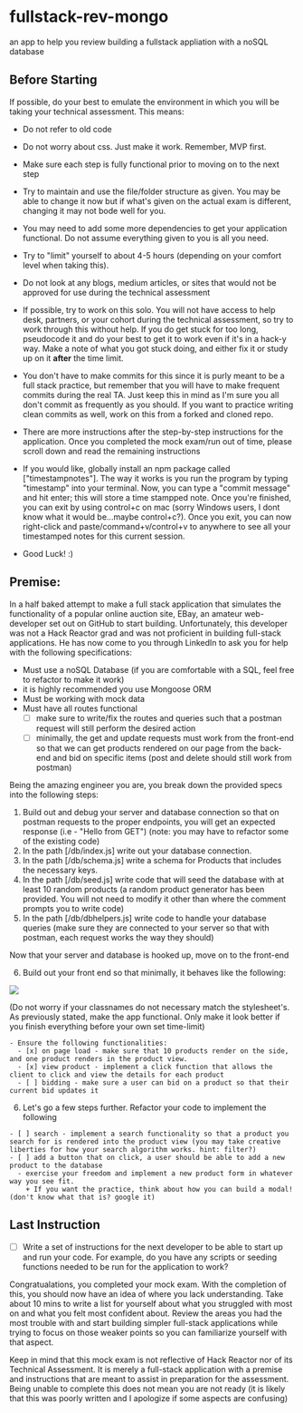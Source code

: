 # fullstack-rev-mongo
an app to help you review building a fullstack appliation with a noSQL database

## Before Starting
If possible, do your best to emulate the environment in which you will be taking your technical assessment. This means:
 - Do not refer to old code

 - Do not worry about css. Just make it work. Remember, MVP first.

 - Make sure each step is fully functional prior to moving on to the next step

 - Try to maintain and use the file/folder structure as given. You may be able to change it now but if what's given on the actual exam is different, changing it may not bode well for you.

 - You may need to add some more dependencies to get your application functional. Do not assume everything given to you is all you need.

 - Try to "limit" yourself to about 4-5 hours (depending on your comfort level when taking this).

 - Do not look at any blogs, medium articles, or sites that would not be approved for use during the technical assessment

 - If possible, try to work on this solo. You will not have access to help desk, partners, or your cohort during the technical assessment, so try to work through this without help. If you do get stuck for too long, pseudocode it and do your best to get it to work even if it's in a hack-y way. Make a note of what you got stuck doing, and either fix it or study up on it **after** the time limit.

 - You don't have to make commits for this since it is purly meant to be a full stack practice, but remember that you will have to make frequent commits during the real TA. Just keep this in mind as I'm sure you all don't commit as frequently as you should. If you want to practice writing clean commits as well, work on this from a forked and cloned repo.

 - There are more instructions after the step-by-step instructions for the application. Once you completed the mock exam/run out of time, please scroll down and read the remaining instructions
 
 * If you would like, globally install an npm package called ["timestampnotes"]. The way it works is you run the program by typing "timestamp" into your terminal. Now, you can type a "commit message" and hit enter; this will store a time stampped note. Once you're finished, you can exit by using control+c on mac (sorry Windows users, I dont know what it would be...maybe control+c?). Once you exit, you can now right-click and paste/command+v/control+v to anywhere to see all your timestamped notes for this current session.

 - Good Luck! :)

## Premise:
In a half baked attempt to make a full stack application that simulates the functionality of a popular online auction site, EBay, an amateur web-developer set out on GitHub to start building. Unfortunately, this developer was not a Hack Reactor grad and was not proficient in building full-stack applications. He has now come to you through LinkedIn to ask you for help with the following specifications:

  - Must use a noSQL Database (if you are comfortable with a SQL, feel free to refactor to make it work)
  - it is highly recommended you use Mongoose ORM
  - Must be working with mock data
  - Must have all routes functional
    - [ ] make sure to write/fix the routes and queries such that a postman request will still perform the desired action
    - [ ] minimally, the get and update requests must work from the front-end so that we can get products rendered on our page from the back-end and bid on specific items (post and delete should still work from postman)

Being the amazing engineer you are, you break down the provided specs into the following steps:

  1. Build out and debug your server and database connection so that on postman requests to the proper endpoints, you will get an expected response (i.e - "Hello from GET") (note: you may have to refactor some of the existing code)
  2. In the path [/db/index.js] write out your database connection.
  3. In the path [/db/schema.js] write a schema for Products that includes the necessary keys.
  4. In the path [/db/seed.js] write code that will seed the database with at least 10 random products (a random product generator has been provided. You will not need to modify it other than where the comment prompts you to write code)
  5. In the path [/db/dbhelpers.js] write code to handle your database queries (make sure they are connected to your server so that with postman, each request works the way they should)
  
  Now that your server and database is hooked up, move on to the front-end

  6. Build out your front end so that minimally, it behaves like the following:

  ![](EBid.gif)

  (Do not worry if your classnames do not necessary match the stylesheet's. As previously stated, make the app functional. Only make it look better if you finish everything before your own set time-limit)

    - Ensure the following functionalities:
      - [x] on page load - make sure that 10 products render on the side, and one product renders in the product view.
      - [x] view product - implement a click function that allows the client to click and view the details for each product
      - [ ] bidding - make sure a user can bid on a product so that their current bid updates it
  
  6. Let's go a few steps further. Refactor your code to implement the following
  
    - [ ] search - implement a search functionality so that a product you search for is rendered into the product view (you may take creative liberties for how your search algorithm works. hint: filter?)
    - [ ] add a button that on click, a user should be able to add a new product to the database
      - exercise your freedom and implement a new product form in whatever way you see fit. 
        + If you want the practice, think about how you can build a modal! (don't know what that is? google it)



## Last Instruction
  - [ ] Write a set of instructions for the next developer to be able to start up and run your code. For example, do you have any scripts or seeding functions needed to be run for the application to work?

Congratualations, you completed your mock exam. With the completion of this, you should now have an idea of where you lack understanding. Take about 10 mins to write a list for yourself about what you struggled with most on and what you felt most confident about. Review the areas you had the most trouble with and start building simpler full-stack applications while trying to focus on those weaker points so you can familiarize yourself with that aspect.

Keep in mind that this mock exam is not reflective of Hack Reactor nor of its Technical Assessment. It is merely a full-stack application with a premise and instructions that are meant to assist in preparation for the assessment. Being unable to complete this does not mean you are not ready (it is likely that this was poorly written and I apologize if some aspects are confusing)
